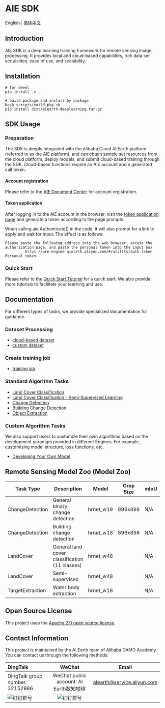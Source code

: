 # AIE SDK

English | [简体中文](README.md)

## Introduction

AIE SDK is a deep learning training framework for remote sensing image processing. It provides local and cloud-based capabilities, rich data set acquisition, ease of use, and scalability.

## Installation

```
# for devel
pip install -e .

# build package and install by package
bash scripts/build_pkg.sh
pip install dist/aiearth-deeplearning.tar.gz
```

## SDK Usage

### Preparation 

The SDK is deeply integrated with the Alibaba Cloud AI Earth platform (referred to as the AIE platform), and can obtain sample set resources from the cloud platform, deploy models, and submit cloud-based training through the SDK. Cloud-based functions require an AIE account and a generated call token.

#### Account registration
Please refer to the [AIE Document Center](https://engine-aiearth.aliyun.com/docs/page/guide?d=573e72) for account registration.


#### Token application
After logging in to the AIE account in the browser, visit the [token application page](https://engine-aiearth.aliyun.com/#/utility/auth-token) and generate a token according to the page prompts.

When calling aie.Authenticate() in the code, it will also prompt for a link to apply and wait for input. The effect is as follows:
```
Please paste the following address into the web browser, access the authorization page, and paste the personal token into the input box
         https://pre-engine-aiearth.aliyun.com/#/utility/auth-token
Personal token:
```

### Quick Start
Please refer to the [Quick Start Tutorial](quickstart.ipynb) for a quick start. We also provide more tutorials to facilitate your learning and use.

## Documentation

For different types of tasks, we provide specialized documentation for guidance.

### Dataset Processing
* [cloud-based dataset](docs/dataset/cloud.md)
* [custom dataset](docs/dataset/custom.md)

### Create training job
* [training job](docs/train/train.md)

### Standard Algorithm Tasks
* [Land Cover Classification](train/trainer/mmseg/configs/LandCover/README.md)
* [Land Cover Classification - Semi-Supervised Learning](train/trainer/mmseg/configs/LandCover/README.md#configuration-4-semi-supervised-training-mkd)
* [Change Detection](train/trainer/mmseg/configs/ChangeDet/README.md)
* [Building Change Detection](train/trainer/mmseg/configs/BuildingChange/README.md)
* [Object Extraction](train/trainer/mmseg/configs/TargetExtraction/README.md)

### Custom Algorithm Tasks
We also support users to customize their own algorithms based on the development paradigm provided in different Engines. For example, customizing model structure, loss functions, etc.
* [Developing Your Own Model](docs/model/custom_model.md)

## Remote Sensing Model Zoo (Model Zoo)

| Task Type        | Description                                    | Model     | Crop Size | mIoU | Config                                                                                                               |
| ---------------- | ---------------------------------------------- | --------- | --------- | ---- | -------------------------------------------------------------------------------------------------------------------- |
| ChangeDetection  | General binary change detection                | hrnet_w18 | 896x896   | N/A  | [config](aiearth/train/trainer/mmseg/configs/ChangeDet/hrnet_w18_base_150k_new512_cosine_lr_batch_48_v25.py)                |
| ChangeDetection  | Building change detection                      | hrnet_w18 | 896x896   | N/A  | [config](aiearth/train/trainer/mmseg/configs/BuildingChange/hrnet_w18_base_150k_new512_cosine_lr_batch_48_builingchange.py) |
| LandCover        | General land cover classification (11 classes) | hrnet_w48 |           | N/A  | [config](aiearth/train/trainer/mmseg/configs/LandCover/fcn_hr48_1024x1024_16k_landcover.py)                                 |
| LandCover        | Semi-supervised                                | hrnet_w48 |           | N/A  | [config](aiearth/train/trainer/mmseg/configs/LandCover/semi.py)                                                             |
| TargetExtraction | Water body extraction                          | hrnet_w18 |           | N/A  | [config](aiearth/train/trainer/mmseg/configs/TargetExtraction/fcn_hr18_1024x1024_40k4_bceious1w1.0.py)                      |


## Open Source License

This project uses the [Apache 2.0 open source license](LICENSE). 

## Contact Information

This project is maintained by the AI Earth team of Alibaba DAMO Academy. You can contact us through the following methods:

| DingTalk    | WeChat  |Email  
| :----------- | :-----------: |:-----------: |
| DingTalk group number: 32152986 | WeChat public account: AI Earth数知地球 |aiearth@service.aliyun.com
| ![钉钉群号](https://img.alicdn.com/imgextra/i2/O1CN01XW3sCk1JlBoQ5tKAd_!!6000000001068-2-tps-159-160.png "钉钉群号") | ![钉钉群号](https://img.alicdn.com/imgextra/i2/O1CN0109JceF1W63CuznFtA_!!6000000002738-2-tps-160-160.png "钉钉群号") |

